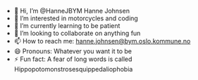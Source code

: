 - 👋 Hi, I’m @HanneJBYM Hanne Johnsen
- 👀 I’m interested in motorcycles and coding
- 🌱 I’m currently learning to be patient
- 💞️ I’m looking to collaborate on anything fun
- 📫 How to reach me: hanne.johnsen@bym.oslo.kommune.no
- 😄 Pronouns: Whatever you want it to be
- ⚡ Fun fact: A fear of long words is called Hippopotomonstrosesquippedaliophobia

<!---
HanneJBYM/HanneJBYM is a ✨ special ✨ repository because its `README.md` (this file) appears on your GitHub profile.
You can click the Preview link to take a look at your changes.
--->
